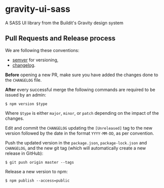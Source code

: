 # gravity-ui-sass
A SASS UI library from the Buildit's Gravity design system

## Pull Requests and Release process

We are following these conventions:

- [semver](http://semver.org/) for versioning,
- [changelog](http://keepachangelog.com/en/0.3.0/).

**Before** opening a new PR, make sure you have added the changes done to the `CHANGELOG` file.

**After** every successful merge the following commands are required to be issued by an admin:

    $ npm version $type

Where `$type` is either `major`, `minor`, or `patch` depending on the impact of the changes.

Edit and commit the `CHANGELOG` updating the `[Unreleased]` tag to the new version followed by the date in the format `YYYY-MM-DD`, as per convention.

Push the updated version in the `package.json`, `package-lock.json` and `CHANGELOG`, and the new git tag (which will automatically create a new release in GitHub):

    $ git push origin master --tags

Release a new version to npm:

    $ npm publish --access=public
